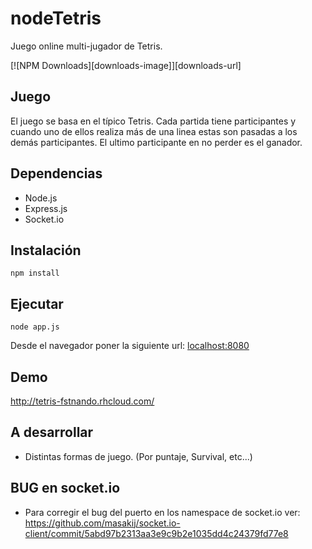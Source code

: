 # nodeTetris

Juego online multi-jugador de Tetris.

[![NPM Downloads][downloads-image]][downloads-url]

## Juego

El juego se basa en el típico Tetris. Cada partida tiene participantes y cuando uno de ellos realiza más de una linea estas son pasadas a los demás participantes. El ultimo participante en no perder es el ganador.

## Dependencias

* Node.js
* Express.js
* Socket.io

## Instalación

```
npm install
```

## Ejecutar

```
node app.js
```
Desde el navegador poner la siguiente url: [localhost:8080](http://localhost:8080)

## Demo

http://tetris-fstnando.rhcloud.com/

## A desarrollar

* Distintas formas de juego. (Por puntaje, Survival, etc...)

## BUG en socket.io

* Para corregir el bug del puerto en los namespace de socket.io ver: https://github.com/masakij/socket.io-client/commit/5abd97b2313aa3e9c9b2e1035dd4c24379fd77e8
